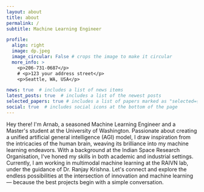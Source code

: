```yaml
---
layout: about
title: about
permalink: /
subtitle: Machine Learning Engineer

profile:
  align: right
  image: dp.jpeg
  image_circular: False # crops the image to make it circular
  more_info: >
    <p>206-731-0687</p>
    # <p>123 your address street</p>
    <p>Seattle, WA, USA</p>

news: true  # includes a list of news items
latest_posts: true  # includes a list of the newest posts
selected_papers: true # includes a list of papers marked as "selected={true}"
social: true  # includes social icons at the bottom of the page
---
```


Hey there! I'm Arnab, a seasoned Machine Learning Engineer and a Master's student at the University of Washington. Passionate about creating a unified artificial general intelligence (AGI) model, I draw inspiration from the intricacies of the human brain, weaving its brilliance into my machine learning endeavors. With a background at the Indian Space Research Organisation, I've honed my skills in both academic and industrial settings. Currently, I am working in multimodal machine learning at the RAIVN lab, under the guidance of Dr. Ranjay Krishna. Let's connect and explore the endless possibilities at the intersection of innovation and machine learning — because the best projects begin with a simple conversation.